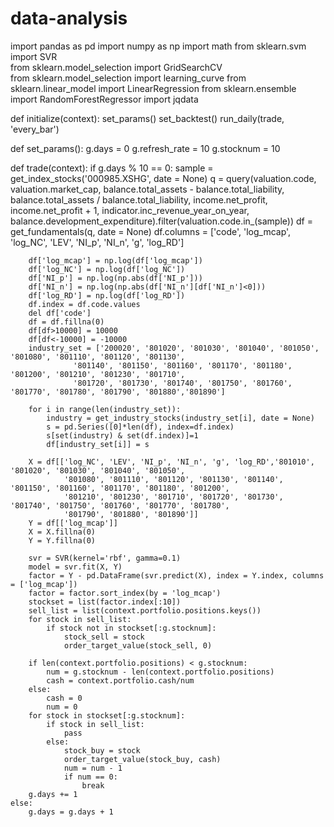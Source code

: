# data-analysis
import pandas as pd
import numpy as np
import math
from sklearn.svm import SVR  
from sklearn.model_selection import GridSearchCV  
from sklearn.model_selection import learning_curve
from sklearn.linear_model import LinearRegression
from sklearn.ensemble import RandomForestRegressor
import jqdata

def initialize(context):
    set_params()
    set_backtest()
    run_daily(trade, 'every_bar')
    
def set_params():
    g.days = 0
    g.refresh_rate = 10
    g.stocknum = 10
    

def trade(context):
    if g.days % 10 == 0:
        sample = get_index_stocks('000985.XSHG', date = None)
        q = query(valuation.code, valuation.market_cap, balance.total_assets - balance.total_liability,
                  balance.total_assets / balance.total_liability, income.net_profit, income.net_profit + 1, 
                  indicator.inc_revenue_year_on_year, balance.development_expenditure).filter(valuation.code.in_(sample))
        df = get_fundamentals(q, date = None)
        df.columns = ['code', 'log_mcap', 'log_NC', 'LEV', 'NI_p', 'NI_n', 'g', 'log_RD']
        
        df['log_mcap'] = np.log(df['log_mcap'])
        df['log_NC'] = np.log(df['log_NC'])
        df['NI_p'] = np.log(np.abs(df['NI_p']))
        df['NI_n'] = np.log(np.abs(df['NI_n'][df['NI_n']<0]))
        df['log_RD'] = np.log(df['log_RD'])
        df.index = df.code.values
        del df['code']
        df = df.fillna(0)
        df[df>10000] = 10000
        df[df<-10000] = -10000
        industry_set = ['200020', '801020', '801030', '801040', '801050', '801080', '801110', '801120', '801130', 
                  '801140', '801150', '801160', '801170', '801180', '801200', '801210', '801230', '801710',
                  '801720', '801730', '801740', '801750', '801760', '801770', '801780', '801790', '801880','801890']
        
        for i in range(len(industry_set)):
            industry = get_industry_stocks(industry_set[i], date = None)
            s = pd.Series([0]*len(df), index=df.index)
            s[set(industry) & set(df.index)]=1
            df[industry_set[i]] = s
            
        X = df[['log_NC', 'LEV', 'NI_p', 'NI_n', 'g', 'log_RD','801010', '801020', '801030', '801040', '801050', 
                '801080', '801110', '801120', '801130', '801140', '801150', '801160', '801170', '801180', '801200', 
                '801210', '801230', '801710', '801720', '801730', '801740', '801750', '801760', '801770', '801780', 
                '801790', '801880', '801890']]
        Y = df[['log_mcap']]
        X = X.fillna(0)
        Y = Y.fillna(0)
        
        svr = SVR(kernel='rbf', gamma=0.1) 
        model = svr.fit(X, Y)
        factor = Y - pd.DataFrame(svr.predict(X), index = Y.index, columns = ['log_mcap'])
        factor = factor.sort_index(by = 'log_mcap')
        stockset = list(factor.index[:10])
        sell_list = list(context.portfolio.positions.keys())
        for stock in sell_list:
            if stock not in stockset[:g.stocknum]:
                stock_sell = stock
                order_target_value(stock_sell, 0)
            
        if len(context.portfolio.positions) < g.stocknum:
            num = g.stocknum - len(context.portfolio.positions)
            cash = context.portfolio.cash/num
        else:
            cash = 0
            num = 0
        for stock in stockset[:g.stocknum]:
            if stock in sell_list:
                pass
            else:
                stock_buy = stock
                order_target_value(stock_buy, cash)
                num = num - 1
                if num == 0:
                    break
        g.days += 1
    else:
        g.days = g.days + 1    
